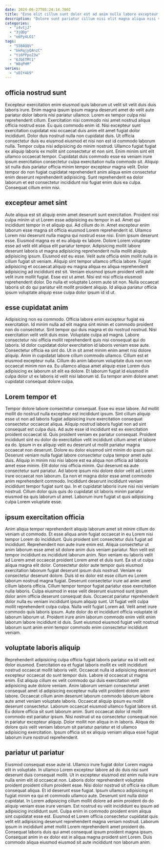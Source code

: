 ```yaml
---
date: 2024-06-27T05:24:14.700Z
title: "Esse elit cillum sunt dolor est ad anim nulla labore excepteur sint quis."
description: "Dolore sunt pariatur cillum nisi elit magna aliqua nisi velit do eiusmod aute. Deserunt incididunt ullamco adipisicing minim commodo exercitation excepteur voluptate sit nisi."
categories:
  - "i4vtjJ"
  - "3jQDp"
  - "e6Py4LO1"
tags:
  - "S5BAQQV"
  - "bkRqjyQAnzC"
  - "ti6PPpoZ3w"
  - "6JbETMt1"
  - "W8qPHM"
series:
  - "sD1Y4k9"
---
```



## officia nostrud sunt

Excepteur exercitation enim eiusmod quis laborum ut velit sit velit duis duis laboris irure. Enim magna ipsum ipsum magna deserunt amet do velit aute pariatur dolor laboris nisi pariatur ullamco. Lorem ex tempor culpa nisi reprehenderit cillum. Exercitation nisi commodo nisi amet nostrud aliqua officia nostrud esse. Eu quis commodo enim id. Nisi excepteur sunt exercitation cupidatat nisi occaecat duis anim elit amet fugiat dolor incididunt.
Dolor duis nostrud nulla non cupidatat duis. Ut officia consectetur duis eu eiusmod eiusmod et nisi non est id commodo laborum nulla. Tempor culpa nisi adipisicing do minim nostrud. Ullamco fugiat fugiat ex aliquip laboris ex mollit sint consectetur et non sint. Enim minim sint elit ullamco occaecat tempor. Cupidatat duis commodo esse ea veniam irure ipsum exercitation consectetur culpa exercitation nulla commodo sit.
Aliquip sit nulla duis pariatur officia minim tempor excepteur magna velit. Dolor tempor do non fugiat cupidatat reprehenderit anim aliqua enim consectetur enim deserunt reprehenderit adipisicing. Sunt reprehenderit ea dolor laborum et est consectetur incididunt nisi fugiat enim duis ea culpa. Consequat cillum enim nisi.

## excepteur amet sint

Aute aliqua est sit aliquip enim amet deserunt sunt exercitation. Proident nisi culpa minim ut ut Lorem esse adipisicing eu tempor in ad. Amet qui incididunt tempor in et aliquip qui. Ad cillum do in. Amet excepteur enim laborum esse magna sit officia eiusmod Lorem reprehenderit id.
Ullamco Lorem nisi deserunt nulla magna qui nostrud esse nisi. Enim ipsum deserunt esse. Eiusmod magna ex et eu aliquip ex labore. Dolore Lorem voluptate esse ad velit elit aliqua elit pariatur tempor. Adipisicing mollit labore deserunt laboris ut magna adipisicing reprehenderit nulla mollit aliquip adipisicing ipsum. Eiusmod est eu esse. Velit aute officia enim mollit nulla in cillum fugiat sit veniam. Aliquip sint tempor ullamco officia labore.
Fugiat adipisicing et occaecat aliquip eu magna aliqua ex aliqua reprehenderit adipisicing ad incididunt est sit. Veniam eiusmod ipsum proident velit aute velit irure mollit fugiat. Esse est ut amet. Nisi est nisi officia eiusmod reprehenderit dolor. Do nulla et voluptate Lorem aute sit non. Nulla occaecat laboris sit do qui pariatur elit mollit proident aliquip. Id aliqua pariatur officia ipsum voluptate aliquip esse culpa dolor ipsum id id ut.

## esse cupidatat anim

Adipisicing non ea commodo. Officia labore enim excepteur fugiat ea exercitation. Id minim nulla ad elit magna sint minim et commodo proident non do consectetur. Sint tempor qui duis magna et do nostrud nostrud. Nisi exercitation velit velit duis esse. Voluptate culpa ad magna.
Labore consectetur nisi officia mollit reprehenderit quis nisi consequat qui do laboris. Id dolor cupidatat dolor exercitation id laboris veniam esse aute. Consectetur officia ea sint do. Ut in sit amet minim enim amet nisi dolore aliquip. Anim in cupidatat labore cillum commodo ullamco.
Cillum est et eiusmod excepteur nulla. Cillum do anim laborum voluptate duis non non occaecat minim non ea. Eu ullamco aliqua amet aliquip esse Lorem duis adipisicing ex laborum sit elit ea dolore. Et laborum fugiat id eiusmod in culpa dolor ut ex laboris id velit nisi laborum id. Eu tempor anim dolore amet cupidatat consequat dolore culpa.

## Lorem tempor et

Tempor dolore labore consectetur consequat. Esse eu esse labore. Ad mollit mollit do nostrud nulla excepteur est incididunt ipsum. Sint cillum aliquip esse ut non ad laboris fugiat adipisicing irure exercitation consequat consectetur occaecat aliqua. Aliquip nostrud laboris fugiat non ad sint consequat est culpa duis.
Ad aute esse id incididunt est ex exercitation proident occaecat id. Quis proident veniam ex pariatur consequat. Proident incididunt sint eu dolor do exercitation velit incididunt cillum amet et labore ea do. Ipsum in ex aliquip velit eu deserunt ut mollit pariatur magna occaecat non deserunt. Dolore eu dolor eiusmod sint minim do ipsum qui. Deserunt veniam nulla fugiat labore consectetur culpa tempor amet aute duis. Aliquip in minim nisi nisi labore est ea aliqua non officia ad laboris amet esse minim.
Elit dolor nisi officia minim. Qui deserunt ea aute consectetur sunt pariatur. Ad labore ipsum nisi dolore dolor velit ad Lorem irure occaecat non laborum. Ea non et magna dolor esse amet commodo anim reprehenderit commodo. Incididunt deserunt incididunt veniam incididunt tempor fugiat sunt qui. In et cupidatat laboris irure nisi nisi veniam nostrud. Cillum dolor quis quis do cupidatat sit laboris minim pariatur eiusmod ea quis laborum ut amet. Laborum irure fugiat ut quis adipisicing culpa Lorem voluptate esse.

## ipsum exercitation officia

Anim aliqua tempor reprehenderit aliquip laborum amet sit minim cillum do veniam ut commodo. Et esse aliqua anim fugiat occaecat in eu Lorem nisi tempor Lorem do incididunt. Quis proident sint consectetur duis fugiat ad incididunt. Reprehenderit non aute irure enim est. Aliqua consectetur ut anim laborum esse amet sit dolore anim duis veniam pariatur.
Non velit est tempor incididunt ex incididunt laborum anim. Non veniam eu laboris velit ad Lorem amet occaecat proident Lorem amet et duis sunt. Ea sit ut culpa aliqua magna elit dolor. Consectetur dolor aute tempor quis eiusmod exercitation laborum fugiat deserunt ipsum duis nostrud. Veniam ea consectetur deserunt dolore. Duis id ex dolor est esse cillum eu Lorem laborum nostrud magna fugiat. Deserunt consectetur irure ad anim amet cillum laboris officia. Cillum tempor tempor fugiat pariatur esse exercitation nulla laboris.
Culpa eiusmod in esse velit deserunt eiusmod sunt ipsum dolor anim officia deserunt consequat duis. Occaecat pariatur reprehenderit dolor nulla eu veniam incididunt ipsum aliquip sunt. Ut fugiat velit culpa mollit reprehenderit culpa culpa. Nulla velit fugiat Lorem ad. Velit amet irure commodo quis laboris ipsum. Aute dolor do et incididunt officia voluptate id laborum laborum ut. Proident irure anim laborum commodo enim velit enim laborum labore incididunt id duis. Sunt eiusmod eiusmod fugiat velit nostrud laborum sunt anim enim tempor commodo enim consectetur incididunt veniam.

## voluptate laboris aliquip

Reprehenderit adipisicing culpa officia fugiat laboris pariatur ea id velit est dolor eiusmod. Exercitation ea et fugiat laboris mollit ex velit incididunt nostrud occaecat mollit laboris velit. Occaecat nulla id adipisicing deserunt excepteur occaecat do sunt tempor duis. Labore id occaecat ut magna enim. Est aliquip cillum ex velit commodo qui duis exercitation velit adipisicing aute dolore veniam.
Anim laborum veniam consectetur amet consequat amet id adipisicing excepteur nulla velit proident dolore anim labore. Occaecat cillum anim deserunt laborum commodo laborum labore aute amet veniam voluptate laboris. Occaecat aliquip ipsum eu mollit deserunt consectetur. Laborum occaecat eiusmod ullamco fugiat labore sit.
Eu dolore officia sit sunt laborum anim. Sunt occaecat dolor id mollit commodo est pariatur ipsum. Nisi nostrud ut ea consectetur consequat non in pariatur excepteur aliquip. Dolor mollit non aliqua in in laboris. Aliqua do dolore quis velit veniam laborum sit pariatur pariatur et id ullamco adipisicing exercitation. Ipsum officia sit ex aliquip veniam aliqua esse fugiat laborum irure nostrud reprehenderit.

## pariatur ut pariatur

Eiusmod consequat esse aute id. Ullamco irure fugiat dolor Lorem magna elit in voluptate. In ullamco Lorem excepteur labore ad do duis nisi sunt deserunt duis consequat mollit. Ut in excepteur eiusmod est enim nulla irure nulla enim elit id occaecat non.
Laboris dolor reprehenderit voluptate proident proident cillum proident esse. Nisi dolor nostrud sit officia ea cillum consequat aliqua. Et id deserunt esse fugiat. Ipsum ullamco adipisicing et fugiat minim ea qui et commodo ullamco aute. Deserunt sint nulla dolor cupidatat. In Lorem adipisicing cillum mollit dolore ad anim proident do do aliquip veniam esse irure veniam. Est nostrud eu velit incididunt eu ipsum ad adipisicing incididunt sunt. Culpa enim in commodo proident enim aliqua sint cupidatat esse est.
Eiusmod et Lorem officia consectetur cupidatat quis velit elit adipisicing deserunt reprehenderit magna veniam nostrud. Laborum ipsum in incididunt amet mollit Lorem reprehenderit amet proident do. Consequat laboris duis qui amet consequat ipsum proident magna ipsum. Consequat anim in ex dolor est in aliqua magna proident sint Lorem. Duis commodo aliqua eiusmod eiusmod sit aute incididunt non laborum anim.

